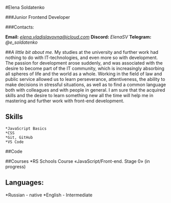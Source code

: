 #Elena Soldatenko

###Junior Frontend Developer

###Contacts:

**Email:** *elena.vladislavovna@icloud.com*
**Discord:** *ElenaSV*
**Telegram:** *@e_soldatenko*

##*A little bit about me.* 
My studies at the university and further work had nothing to do with IT-technologies, and even more so with development. The passion for development arose suddenly, and was associated with the desire to become part of the IT community, which is increasingly absorbing all spheres of life and the world as a whole. Working in the field of law and public service allowed us to learn perseverance, attentiveness, the ability to make decisions in stressful situations, as well as to find a common language both with colleagues and with people in general. I am sure that the acquired skills and the desire to learn something new all the time will help me in mastering and further work with front-end development.

## Skills
    *JavaScript Basics
    *CSS
    *Git, GitHub
    *VS Code

##Code


##Courses
  *RS Schools Course «JavaScript/Front-end. Stage 0» (in progress)

## Languages:
  *Russian - native
  *English - Intermediate

  